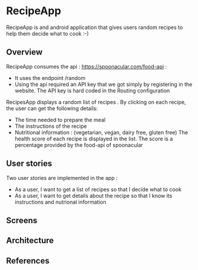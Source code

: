 # RecipeApp
RecipeApp is and android application that gives users random recipes to help them decide what to cook :-)

## Overview

RecipeApp consumes the api : https://spoonacular.com/food-api : 
  - It uses the endpoint /random
  - Using the api required an API key that we got simply by registering in the website. The  API key is hard coded in the Routing configuration

RecipesApp displays a random list of recipes . By clicking on each recipe, the user can get the following details:
- The time needed to prepare the meal
- The instructions of the recipe 
- Nutritional information : (vegetarian, vegan, dairy free, gluten free)
The health score of each recipe is displayed in the list. The score is a percentage provided by the food-api of spoonacular

## User stories
Two user stories are implemented in the app : 
- As a user, I want to get a list of recipes so that I decide what to cook
- As a user, I want to get details about the recipe so that I know its instructions and nutrional information

## Screens

## Architecture


## References 

